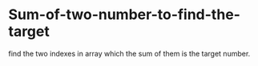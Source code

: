 # Sum-of-two-number-to-find-the-target
find the two indexes in array which the sum of them is the target number.

